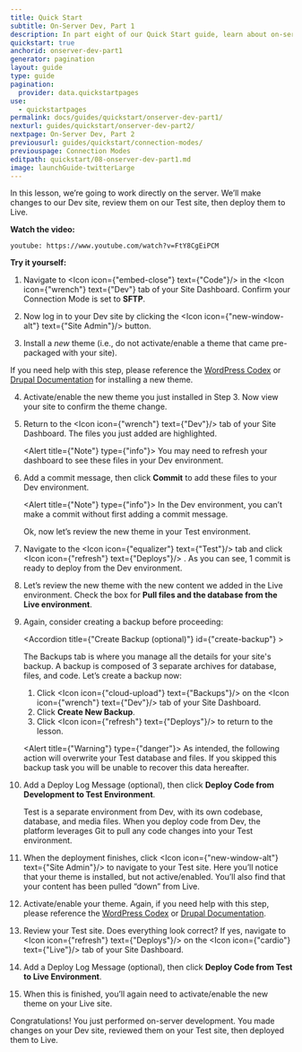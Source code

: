 ```yaml
---
title: Quick Start
subtitle: On-Server Dev, Part 1
description: In part eight of our Quick Start guide, learn about on-server development on Pantheon.
quickstart: true
anchorid: onserver-dev-part1
generator: pagination
layout: guide
type: guide
pagination:
  provider: data.quickstartpages
use:
  - quickstartpages
permalink: docs/guides/quickstart/onserver-dev-part1/
nexturl: guides/quickstart/onserver-dev-part2/
nextpage: On-Server Dev, Part 2
previousurl: guides/quickstart/connection-modes/
previouspage: Connection Modes
editpath: quickstart/08-onserver-dev-part1.md
image: launchGuide-twitterLarge
---
```


In this lesson, we’re going to work directly on the server. We’ll make changes to our Dev site, review them on our Test site, then deploy them to Live.

**Watch the video:**

`youtube: https://www.youtube.com/watch?v=FtY8CgEiPCM`

**Try it yourself:**

1. Navigate to <Icon icon={"embed-close"} text={"Code"}/> in the <Icon icon={"wrench"} text={"Dev"} tab of your Site Dashboard. Confirm your Connection Mode is set to **SFTP**.

2. Now log in to your Dev site by clicking the <Icon icon={"new-window-alt"} text={"Site Admin"}/> button.

3. Install a _new_ theme (i.e., do not activate/enable a theme that came pre-packaged with your site).

If you need help with this step, please reference the [WordPress Codex](https://codex.wordpress.org/Using_Themes#Adding_New_Themes_using_the_Administration_Panels) or [Drupal Documentation](https://www.drupal.org/docs/user_guide/en/extend-theme-install.html) for installing a new theme.

4.  Activate/enable the new theme you just installed in Step 3. Now view your site to confirm the theme change.

5.  Return to the <Icon icon={"wrench"} text={"Dev"}/> tab of your Site Dashboard. The files you just added are highlighted.

    <Alert title={"Note"} type={"info"}>
      You may need to refresh your dashboard to see these files in your Dev
      environment.
    </Alert>

6.  Add a commit message, then click **Commit** to add these files to your Dev environment.

    <Alert title={"Note"} type={"info"}>
      In the Dev environment, you can’t make a commit without first adding a
      commit message.
    </Alert>

    Ok, now let’s review the new theme in your Test environment.

7.  Navigate to the <Icon icon={"equalizer"} text={"Test"}/> tab and click <Icon icon={"refresh"} text={"Deploys"}/> . As you can see, 1 commit is ready to deploy from the Dev environment.

8.  Let’s review the new theme with the new content we added in the Live environment. Check the box for **Pull files and the database from the Live environment**.

9.  Again, consider creating a backup before proceeding:

    <Accordion title={"Create Backup (optional)"} id={"create-backup"} >

    The Backups tab is where you manage all the details for your site's backup. A backup is composed of 3 separate archives for database, files, and code. Let’s create a backup now:

    1. Click <Icon icon={"cloud-upload"} text={"Backups"}/> on the <Icon icon={"wrench"} text={"Dev"}/> tab of your Site Dashboard.
    2. Click **Create New Backup**.
    3. Click <Icon icon={"refresh"} text={"Deploys"}/> to return to the lesson.

    </Accordion>

    <Alert title={"Warning"} type={"danger"}>
      As intended, the following action will overwrite your Test database and
      files. If you skipped this backup task you will be unable to recover this
      data hereafter.
    </Alert>

10. Add a Deploy Log Message (optional), then click **Deploy Code from Development to Test Environment**.

    <Accordion title="Deploy Commits to Test (optional)" id="understand-deploy" icon="lightbulb">

    Test is a separate environment from Dev, with its own codebase, database, and media files. When you deploy code from Dev, the platform leverages Git to pull any code changes into your Test environment.

    </Accordion>

11. When the deployment finishes, click <Icon icon={"new-window-alt"} text={"Site Admin"}/> to navigate to your Test site. Here you’ll notice that your theme is installed, but not active/enabled. You’ll also find that your content has been pulled “down” from Live.

12. Activate/enable your theme. Again, if you need help with this step, please reference the [WordPress Codex](https://codex.wordpress.org/Using_Themes) or [Drupal Documentation](https://www.drupal.org/docs/user_guide/en/extend-theme-install.html).

13. Review your Test site. Does everything look correct? If yes, navigate to <Icon icon={"refresh"} text={"Deploys"}/> on the <Icon icon={"cardio"} text={"Live"}/> tab of your Site Dashboard.

14. Add a Deploy Log Message (optional), then click **Deploy Code from Test to Live Environment**.

15. When this is finished, you’ll again need to activate/enable the new theme on your Live site.

Congratulations! You just performed on-server development. You made changes on your Dev site, reviewed them on your Test site, then deployed them to Live.
